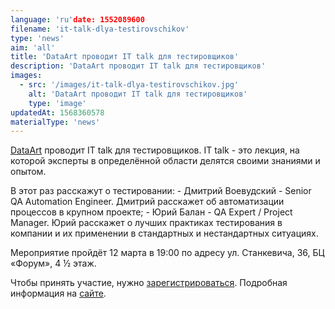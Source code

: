 ```yaml
---
language: 'ru'date: 1552089600
filename: 'it-talk-dlya-testirovschikov'
type: 'news'
aim: 'all'
title: 'DataArt проводит IT talk для тестировщиков'
description: 'DataArt проводит IT talk для тестировщиков'
images:
  - src: '/images/it-talk-dlya-testirovschikov.jpg'
    alt: 'DataArt проводит IT talk для тестировщиков'
    type: 'image'
updatedAt: 1568360578
materialType: 'news'
---
```

[DataArt](https://vk.com/dataart) проводит IT talk для тестировщиков. IT talk - это лекция, на которой эксперты в определённой области делятся своими знаниями и опытом.

В этот раз расскажут о тестировании: - Дмитрий Воевудский - Senior QA Automation Engineer. Дмитрий расскажет об автоматизации процессов в крупном проекте; - Юрий Балан - QA Expert / Project Manager. Юрий расскажет о лучших практиках тестирования в компании и их применении в стандартных и нестандартных ситуациях.

Мероприятие пройдёт 12 марта в 19:00 по адресу ул. Станкевича, 36, БЦ «Форум», 4 ½ этаж.

Чтобы принять участие, нужно [зарегистрироваться](https://vk.cc/98x5gM). Подробная информация на [сайте](https://vk.cc/98pw0P).
